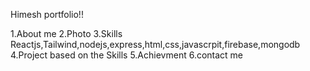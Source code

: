 Himesh portfolio!!

1.About me 
2.Photo
3.Skills
  Reactjs,Tailwind,nodejs,express,html,css,javascrpit,firebase,mongodb
4.Project based on the Skills
5.Achievment
6.contact me